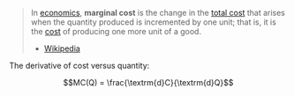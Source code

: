 > In [economics](https://en.wikipedia.org/wiki/Economics "Economics"), **marginal cost** is the change in the [total cost](https://en.wikipedia.org/wiki/Total_cost "Total cost") that arises when the quantity produced is incremented by one unit; that is, it is the [cost](https://en.wikipedia.org/wiki/Cost "Cost") of producing one more unit of a good. 
> - [Wikipedia](https://en.wikipedia.org/wiki/Marginal_cost)

The derivative of cost versus quantity:

$$MC(Q) = \frac{\textrm{d}C}{\textrm{d}Q}$$